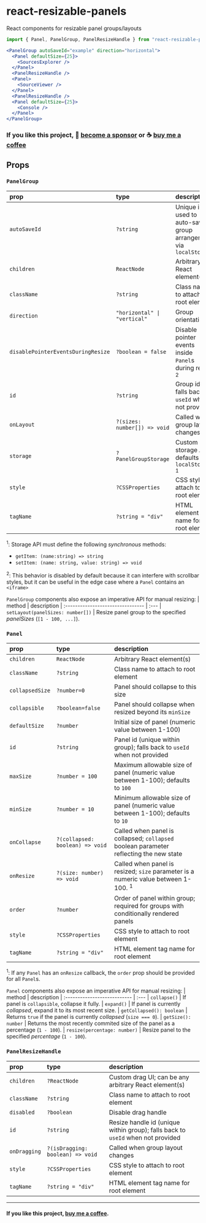 # react-resizable-panels
React components for resizable panel groups/layouts

```jsx
import { Panel, PanelGroup, PanelResizeHandle } from "react-resizable-panels";

<PanelGroup autoSaveId="example" direction="horizontal">
  <Panel defaultSize={25}>
    <SourcesExplorer />
  </Panel>
  <PanelResizeHandle />
  <Panel>
    <SourceViewer />
  </Panel>
  <PanelResizeHandle />
  <Panel defaultSize={25}>
    <Console />
  </Panel>
</PanelGroup>
```

### If you like this project, 🎉 [become a sponsor](https://github.com/sponsors/bvaughn/) or ☕ [buy me a coffee](http://givebrian.coffee/)

## Props

### `PanelGroup`
| prop                               | type                         | description
| :--------------------------------- | :--------------------------- | :---
| `autoSaveId`                       | `?string`                    | Unique id used to auto-save group arrangement via `localStorage`
| `children`                         | `ReactNode`                  | Arbitrary React element(s)
| `className`                        | `?string`                    | Class name to attach to root element
| `direction`                        | `"horizontal" \| "vertical"` | Group orientation
| `disablePointerEventsDuringResize` | `?boolean = false`           | Disable pointer events inside `Panel`s during resize <sup>2</sup>
| `id`                               | `?string`                    | Group id; falls back to `useId` when not provided
| `onLayout`                         | `?(sizes: number[]) => void` | Called when group layout changes
| `storage`                          | `?PanelGroupStorage`         | Custom storage API; defaults to `localStorage` <sup>1</sup>
| `style`                            | `?CSSProperties`             | CSS style to attach to root element
| `tagName`                          | `?string = "div"`            | HTML element tag name for root element

<sup>1</sup>: Storage API must define the following _synchronous_ methods:
* `getItem: (name:string) => string`
* `setItem: (name: string, value: string) => void`

 <sup>2</sup>: This behavior is disabled by default because it can interfere with scrollbar styles, but it can be useful in the edge case where a `Panel` contains an `<iframe>`

`PanelGroup` components also expose an imperative API for manual resizing:
| method                            | description
| :-------------------------------- | :---
| `setLayout(panelSizes: number[])` | Resize panel group to the specified _panelSizes_ (`[1 - 100, ...]`).

### `Panel`
| prop            | type                            | description
| :-------------- | :------------------------------ | :---
| `children`      | `ReactNode`                     | Arbitrary React element(s)
| `className`     | `?string`                       | Class name to attach to root element
| `collapsedSize` | `?number=0`                     | Panel should collapse to this size
| `collapsible`   | `?boolean=false`                | Panel should collapse when resized beyond its `minSize`
| `defaultSize`   | `?number`                       | Initial size of panel (numeric value between 1-100)
| `id`            | `?string`                       | Panel id (unique within group); falls back to `useId` when not provided
| `maxSize`       | `?number = 100`                 | Maximum allowable size of panel (numeric value between 1-100); defaults to `100`
| `minSize`       | `?number = 10`                  | Minimum allowable size of panel (numeric value between 1-100); defaults to `10`
| `onCollapse`    | `?(collapsed: boolean) => void` | Called when panel is collapsed; `collapsed` boolean parameter reflecting the new state
| `onResize`      | `?(size: number) => void`       | Called when panel is resized; `size` parameter is a numeric value between 1-100. <sup>1</sup>
| `order`         | `?number`                       | Order of panel within group; required for groups with conditionally rendered panels
| `style`         | `?CSSProperties`                | CSS style to attach to root element
| `tagName`       | `?string = "div"`               | HTML element tag name for root element

<sup>1</sup>: If any `Panel` has an `onResize` callback, the `order` prop should be provided for all `Panel`s.

`Panel` components also expose an imperative API for manual resizing:
| method                       | description
| :--------------------------- | :---
| `collapse()`                 | If panel is `collapsible`, collapse it fully.
| `expand()`                   | If panel is currently _collapsed_, expand it to its most recent size.
| `getCollapsed(): boolean`    | Returns `true` if the panel is currently _collapsed_ (`size === 0`).
| `getSize(): number`          | Returns the most recently commited size of the panel as a percentage (`1 - 100`).
| `resize(percentage: number)` | Resize panel to the specified _percentage_ (`1 - 100`).

### `PanelResizeHandle`
| prop          | type                             | description
| :------------ | :------------------------------- | :---
| `children`    | `?ReactNode`                     | Custom drag UI; can be any arbitrary React element(s)
| `className`   | `?string`                        | Class name to attach to root element
| `disabled`    | `?boolean`                       | Disable drag handle
| `id`          | `?string`                        | Resize handle id (unique within group); falls back to `useId` when not provided
| `onDragging`  | `?(isDragging: boolean) => void` | Called when group layout changes
| `style`       | `?CSSProperties`                 | CSS style to attach to root element
| `tagName`     | `?string = "div"`                | HTML element tag name for root element
---

#### If you like this project, [buy me a coffee](http://givebrian.coffee/).